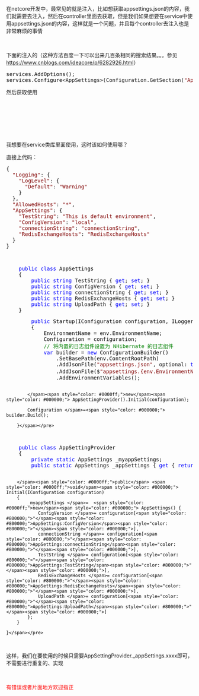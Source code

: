 <p>在netcore开发中，最常见的就是注入，比如想获取appsettings.json的内容，我们就需要去注入，然后在controller里面去获取，但是我们如果想要在service中使用appsettings.json的内容，这样就是一个问题，并且每个controller去注入也是非常麻烦的事情</p>
<p>&nbsp;</p>
<p>下面的注入的（这种方法百度一下可以出来几百条相同的搜索结果。。。参见<a href="https://www.cnblogs.com/ideacore/p/6282926.html">https://www.cnblogs.com/ideacore/p/6282926.html</a>）</p>
<div class="cnblogs_code">
<pre><span style="color: #000000;">services.AddOptions();
services.Configure</span>&lt;AppSettings&gt;(Configuration.GetSection(<span style="color: #800000;">"</span><span style="color: #800000;">AppSettings</span><span style="color: #800000;">"</span>));</pre>
</div>
<p>然后获取使用</p>
<p><img src="https://img2020.cnblogs.com/blog/789895/202004/789895-20200414202950686-1257092366.png" alt="" /></p>
<p>&nbsp;</p>
<p>&nbsp;</p>
<p>&nbsp;</p>
<p>我想要在service类库里面使用，这时该如何使用哪？</p>
<p>直接上代码：</p>
<div class="cnblogs_code">
<pre><span style="color: #000000;">{
  </span><span style="color: #800000;">"</span><span style="color: #800000;">Logging</span><span style="color: #800000;">"</span><span style="color: #000000;">: {
    </span><span style="color: #800000;">"</span><span style="color: #800000;">LogLevel</span><span style="color: #800000;">"</span><span style="color: #000000;">: {
      </span><span style="color: #800000;">"</span><span style="color: #800000;">Default</span><span style="color: #800000;">"</span>: <span style="color: #800000;">"</span><span style="color: #800000;">Warning</span><span style="color: #800000;">"</span><span style="color: #000000;">
    }
  },
  </span><span style="color: #800000;">"</span><span style="color: #800000;">AllowedHosts</span><span style="color: #800000;">"</span>: <span style="color: #800000;">"</span><span style="color: #800000;">*</span><span style="color: #800000;">"</span><span style="color: #000000;">,
  </span><span style="color: #800000;">"</span><span style="color: #800000;">AppSettings</span><span style="color: #800000;">"</span><span style="color: #000000;">: {
    </span><span style="color: #800000;">"</span><span style="color: #800000;">TestString</span><span style="color: #800000;">"</span>: <span style="color: #800000;">"</span><span style="color: #800000;">This is default environment</span><span style="color: #800000;">"</span><span style="color: #000000;">,
    </span><span style="color: #800000;">"</span><span style="color: #800000;">ConfigVersion</span><span style="color: #800000;">"</span>: <span style="color: #800000;">"</span><span style="color: #800000;">local</span><span style="color: #800000;">"</span><span style="color: #000000;">,
    </span><span style="color: #800000;">"</span><span style="color: #800000;">connectionString</span><span style="color: #800000;">"</span>: <span style="color: #800000;">"</span><span style="color: #800000;">connectionString</span><span style="color: #800000;">"</span><span style="color: #000000;">,
    </span><span style="color: #800000;">"</span><span style="color: #800000;">RedisExchangeHosts</span><span style="color: #800000;">"</span>: <span style="color: #800000;">"</span><span style="color: #800000;">RedisExchangeHosts</span><span style="color: #800000;">"</span><span style="color: #000000;">
  }
}</span></pre>
</div>
<p>&nbsp;</p>
<div class="cnblogs_code">
<pre>    <span style="color: #0000ff;">public</span> <span style="color: #0000ff;">class</span><span style="color: #000000;"> AppSettings
    {
        </span><span style="color: #0000ff;">public</span> <span style="color: #0000ff;">string</span> TestString { <span style="color: #0000ff;">get</span>; <span style="color: #0000ff;">set</span><span style="color: #000000;">; }
        </span><span style="color: #0000ff;">public</span> <span style="color: #0000ff;">string</span> ConfigVersion { <span style="color: #0000ff;">get</span>; <span style="color: #0000ff;">set</span><span style="color: #000000;">; }
        </span><span style="color: #0000ff;">public</span> <span style="color: #0000ff;">string</span> connectionString { <span style="color: #0000ff;">get</span>; <span style="color: #0000ff;">set</span><span style="color: #000000;">; }
        </span><span style="color: #0000ff;">public</span> <span style="color: #0000ff;">string</span> RedisExchangeHosts { <span style="color: #0000ff;">get</span>; <span style="color: #0000ff;">set</span><span style="color: #000000;">; }
        </span><span style="color: #0000ff;">public</span> <span style="color: #0000ff;">string</span> UploadPath { <span style="color: #0000ff;">get</span>; <span style="color: #0000ff;">set</span><span style="color: #000000;">; }
    }</span></pre>
</div>
<div class="cnblogs_code">
<pre>        <span style="color: #0000ff;">public</span><span style="color: #000000;"> Startup(IConfiguration configuration, ILoggerFactory factory, IHostingEnvironment env)
        {
            EnvironmentName </span>=<span style="color: #000000;"> env.EnvironmentName;
            Configuration </span>=<span style="color: #000000;"> configuration;
            </span><span style="color: #008000;">//</span><span style="color: #008000;"> 将内置的日志组件设置为 NHibernate 的日志组件</span>
            <span style="color: #0000ff;">var</span> builder = <span style="color: #0000ff;">new</span><span style="color: #000000;"> ConfigurationBuilder()
                .SetBasePath(env.ContentRootPath)
                .AddJsonFile(</span><span style="color: #800000;">"</span><span style="color: #800000;">appsettings.json</span><span style="color: #800000;">"</span>, optional: <span style="color: #0000ff;">true</span>, reloadOnChange: <span style="color: #0000ff;">true</span><span style="color: #000000;">)
                .AddJsonFile($</span><span style="color: #800000;">"</span><span style="color: #800000;">appsettings.{env.EnvironmentName}.json</span><span style="color: #800000;">"</span>, optional: <span style="color: #0000ff;">true</span>)<span style="color: #008000;">//</span><span style="color: #008000;">增加环境配置文件，新建项目默认有</span>
<span style="color: #000000;">                .AddEnvironmentVariables();

            </span><span style="color: #0000ff;">new</span><span style="color: #000000;"> AppSettingProvider().Initial(configuration);

            Configuration </span>=<span style="color: #000000;"> builder.Build();

        }</span></pre>
</div>
<div class="cnblogs_code">
<pre>    <span style="color: #0000ff;">public</span> <span style="color: #0000ff;">class</span><span style="color: #000000;"> AppSettingProvider
    {
        </span><span style="color: #0000ff;">private</span> <span style="color: #0000ff;">static</span><span style="color: #000000;"> AppSettings _myappSettings;
        </span><span style="color: #0000ff;">public</span> <span style="color: #0000ff;">static</span> AppSettings _appSettings { <span style="color: #0000ff;">get</span> { <span style="color: #0000ff;">return</span><span style="color: #000000;"> _myappSettings; } }

        </span><span style="color: #0000ff;">public</span> <span style="color: #0000ff;">void</span><span style="color: #000000;"> Initial(IConfiguration configuration)
        {
            _myappSettings </span>=  <span style="color: #0000ff;">new</span><span style="color: #000000;"> AppSettings() {
                ConfigVersion </span>= configuration[<span style="color: #800000;">"</span><span style="color: #800000;">AppSettings:ConfigVersion</span><span style="color: #800000;">"</span><span style="color: #000000;">],
                connectionString </span>= configuration[<span style="color: #800000;">"</span><span style="color: #800000;">AppSettings:connectionString</span><span style="color: #800000;">"</span><span style="color: #000000;">],
                TestString </span>= configuration[<span style="color: #800000;">"</span><span style="color: #800000;">AppSettings:TestString</span><span style="color: #800000;">"</span><span style="color: #000000;">],
                RedisExchangeHosts </span>= configuration[<span style="color: #800000;">"</span><span style="color: #800000;">AppSettings:RedisExchangeHosts</span><span style="color: #800000;">"</span><span style="color: #000000;">],
                UploadPath </span>= configuration[<span style="color: #800000;">"</span><span style="color: #800000;">AppSettings:UploadPath</span><span style="color: #800000;">"</span><span style="color: #000000;">]
            };
        }

    }</span></pre>
</div>
<p>这样，我们在要使用的时候只需要AppSettingProvider._appSettings.xxxx即可，不需要进行重复的、实现</p>
<p>&nbsp;</p>
<p><span style="color: #ff0000;">有错误或者片面地方欢迎指正</span></p>